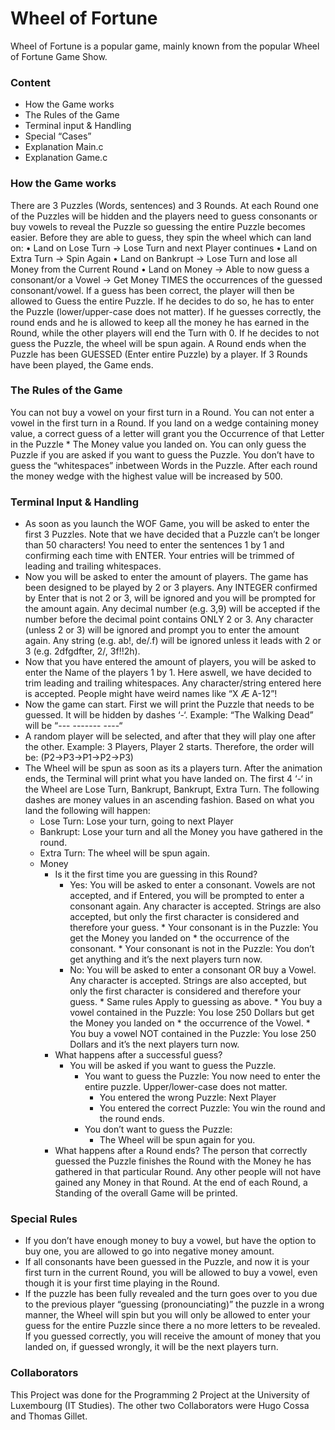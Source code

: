 # Wheel of Fortune
Wheel of Fortune is a popular game, mainly known from the popular Wheel of Fortune Game Show.
### Content

* How the Game works
* The Rules of the Game
* Terminal input & Handling
* Special “Cases”
* Explanation Main.c
* Explanation Game.c

### How the Game works
There are 3 Puzzles (Words, sentences) and 3 Rounds. At each Round one of the Puzzles will be hidden and the players need to guess consonants or buy vowels to reveal the Puzzle so guessing the entire Puzzle becomes easier. Before they are able to guess, they spin the wheel which can land on:
• Land on Lose Turn -> Lose Turn and next Player continues
• Land on Extra Turn -> Spin Again
• Land on Bankrupt -> Lose Turn and lose all Money from the Current Round
• Land on Money -> Able to now guess a consonant/or a Vowel -> Get Money TIMES the occurrences of the guessed consonant/vowel.
If a guess has been correct, the player will then be allowed to Guess the entire Puzzle. If he decides to do so, he has to enter the Puzzle (lower/upper-case does not matter). If he guesses correctly, the round ends and he is allowed to keep all the money he has earned in the Round, while the other players will end the Turn with 0.
If he decides to not guess the Puzzle, the wheel will be spun again.
A Round ends when the Puzzle has been GUESSED (Enter entire Puzzle) by a player.
If 3 Rounds have been played, the Game ends.
### The Rules of the Game
You can not buy a vowel on your first turn in a Round.
You can not enter a vowel in the first turn in a Round.
If you land on a wedge containing money value, a correct guess of a letter will grant you the Occurrence of that Letter in the Puzzle * The Money value you landed on.
You can only guess the Puzzle if you are asked if you want to guess the Puzzle.
You don’t have to guess the “whitespaces” inbetween Words in the Puzzle.
After each round the money wedge with the highest value will be increased by 500.

### Terminal Input & Handling
* As soon as you launch the WOF Game, you will be asked to enter the first 3 Puzzles. Note that we have decided that a Puzzle can’t be longer than 50 characters! You need to enter the sentences 1 by 1 and confirming each time with ENTER. Your entries will be trimmed of leading and trailing whitespaces.
* Now you will be asked to enter the amount of players. The game has been designed to be played by 2 or 3 players. Any INTEGER confirmed by Enter that is not 2 or 3, will be ignored and you will be prompted for the amount again. Any decimal number (e.g. 3,9) will be accepted if the number before the decimal point contains ONLY 2 or 3.
Any character (unless 2 or 3) will be ignored and prompt you to enter the amount again.
Any string (e.g. ab!, de/.f) will be ignored unless it leads with 2 or 3 (e.g. 2dfgdfter, 2/, 3f!!2h).
* Now that you have entered the amount of players, you will be asked to enter the Name of the players 1 by 1. Here aswell, we have decided to trim leading and trailing whitespaces.
Any character/string entered here is accepted. People might have weird names like “X Æ A-12”!
* Now the game can start. First we will print the Puzzle that needs to be guessed. It will be hidden by dashes ‘-‘.
Example: “The Walking Dead” will be “--- ------- ----“
* A random player will be selected, and after that they will play one after the other.
Example: 3 Players, Player 2 starts. Therefore, the order will be: (P2->P3->P1->P2->P3)
* The Wheel will be spun as soon as its a players turn. After the animation ends, the Terminal will print what you have landed on. The first 4 ‘-‘ in the Wheel are Lose Turn, Bankrupt, Bankrupt, Extra Turn. The following dashes are money values in an ascending fashion.
Based on what you land the following will happen:
    * Lose Turn: Lose your turn, going to next Player
    * Bankrupt: Lose your turn and all the Money you have gathered in the round.
    * Extra Turn: The wheel will be spun again.
    *  Money
        *   Is it the first time you are guessing in this Round?
             * Yes: You will be asked to enter a consonant. Vowels are not accepted, and if Entered, you will be prompted to enter a consonant again. Any character is accepted. Strings are also accepted, but only the first character is considered and therefore your guess.
                    * Your consonant is in the Puzzle: You get the Money you landed on * the occurrence of the consonant.
                    * Your consonant is not in the Puzzle: You don’t get anything and it’s the next players turn now.
            * No: You will be asked to enter a consonant OR buy a Vowel.
Any character is accepted. Strings are also accepted, but only the first character is considered and therefore your guess.
                    * Same rules Apply to guessing as above.
                    * You buy a vowel contained in the Puzzle: You lose 250 Dollars but get the Money you landed on * the occurrence of the Vowel.
                    * You buy a vowel NOT contained in the Puzzle: You lose 250 Dollars and it’s the next players turn now.
        * What happens after a successful guess?
             *   You will be asked if you want to guess the Puzzle.
                    * You want to guess the Puzzle: You now need to enter the entire puzzle. Upper/lower-case does not matter.
                        * You entered the wrong Puzzle: Next Player
                        * You entered the correct Puzzle: You win the round and the round ends.
                    * You don’t want to guess the Puzzle:
                        * The Wheel will be spun again for you.
        * What happens after a Round ends?
The person that correctly guessed the Puzzle finishes the Round with the Money he has gathered in that particular Round. Any other people will not have gained any Money in that Round. At the end of each Round, a Standing of the overall Game will be printed.

### Special Rules
* If you don’t have enough money to buy a vowel, but have the option to buy one, you are allowed to go into negative money amount.
* If all consonants have been guessed in the Puzzle, and now it is your first turn in the current Round, you will be allowed to buy a vowel, even though it is your first time playing in the Round.
* If the puzzle has been fully revealed and the turn goes over to you due to the previous player “guessing (pronounciating)” the puzzle in a wrong manner, the Wheel will spin but you will only be allowed to enter your guess for the entire Puzzle since there a no more letters to be revealed. If you guessed correctly, you will receive the amount of money that you landed on, if guessed wrongly, it will be the next players turn.

### Collaborators
This Project was done for the Programming 2 Project at the University of Luxembourg (IT Studies).
The other two Collaborators were Hugo Cossa and Thomas Gillet.
